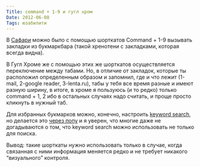 ```yaml
---
Title: command + 1-9 и гугл хром
Date: 2012-06-08
Tags: юзабилити
---
```


В [Сафари][1] можно было с помощью шорткатов Command + 1-9 вызывать закладки из букмаркбара (такой хренотени с закладками, которая всегда видна).

В Гугл Хроме же с помощью этих же шорткатов осуществляется переключение между табами. Но, в отличие от закладок, которые ты расположил определенным образом и запомнил, где и что лежит (1-mail, 2-google reader, 3-lenta.ru), табы у тебя все время разные и имеют разную ширину, в итоге, в хроме я пользуюсь (и то редко) только command + 1, 2 ибо в остальных случаях надо считать, и проще просто кликнуть в нужный таб.

Для избранных букмарков можно, конечно, настроить [keyword search][2], но делается это [через попу][3] и я уверен, что многие даже не догадываются о том, что keyword search можно использовать не только для поиска.

Вывод: такие шорткаты нужно использовать только в случае, когда связанная с ними информация меняется редко и не требует никакого “визуального” контроля.

[1]: http://apple.com/safari
[2]: http://support.google.com/chrome/bin/answer.py?hl=en&amp;answer=95653
[3]: http://lifehacker.com/5476033/how-to-set-keyword-bookmarks-in-google-chrome
